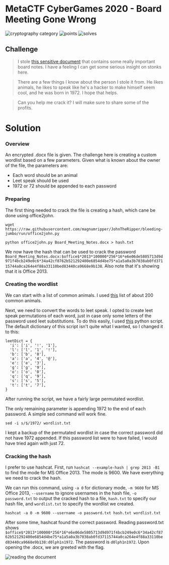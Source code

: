 # MetaCTF CyberGames 2020 - Board Meeting Gone Wrong

![cryptography category](https://img.shields.io/badge/category-crypto-lightgrey.svg) 
![points](https://img.shields.io/badge/points-325-lightgray.svg)
![solves](https://img.shields.io/badge/solves-66-lightgray.svg)

## Challenge

> I stole [this sensitive document](https://metaproblems.com/0ce0ee95d3572d0cb20f1c348b96e5ff/Board_Meeting_Notes.docx) that contains some really important board notes. I have a feeling I can get some serious insight on stonks here.

> There are a few things I know about the person I stole it from. He likes animals, he likes to speak like he's a hacker to make himself seem cool, and he was born in 1972. I hope that helps.

> Can you help me crack it? I will make sure to share some of the profits.

# Solution

### Overview

An encrypted .docx file is given. The challenge here is creating a custom wordlist based on a few parameters. Given what is known about the owner of the file, the parameters are:

* Each word should be an animal
* Leet speak should be used
* 1972 or 72 should be appended to each password

### Preparing

The first thing needed to crack the file is creating a hash, which cane be done using office2john.

`wget https://raw.githubusercontent.com/magnumripper/JohnTheRipper/bleeding-jumbo/run/office2john.py`

`python office2john.py Board_Meeting_Notes.docx > hash.txt`

We now have the hash that can be used to crack the password `Board_Meeting_Notes.docx:$office$*2013*100000*256*16*e6e06de5805713d9d971f4bcb249e0c6*34a42cf8762b521292400e6854d4be75*a1a5a0a3b7038ab0fd37115744a0ca264e4f88a33110bed83440ca9668e9b138`. Also note that it's showing that it is Office 2013.

### Creating the wordlist

We can start with a list of common animals. I used [this](https://gist.githubusercontent.com/mbauer14/eaaa001b7fb8073dd576/raw/84501d87e7ac3a134700862a6b22916c9cb16773/animals.txt) 
list of about 200 common animals. 

Next, we need to convert the words to leet speak. I opted to create leet speak permutations of each word, just in case only some letters of the password used leet substitutions.
To do this easily, I used [this](https://github.com/madglory/permute_wordlist) python script. The default dictionary of this script isn't quite what I wanted, so I changed it to this:
```
leetDict = {
  'i': ['i', '!', '1'],
  'l': ['l', '1', '!'],
  'b': ['b', '8'],
  'a': ['a', '4', '@'],
  'e': ['e', '3'],
  'g': ['g', '9'],
  'o': ['o', '0'],
  'q': ['q', '9'],
  's': ['s', '5'],
  't': ['t', '7'],
}
```
After running the script, we have a fairly large permutated wordlist. 

The only remaining parameter is appending 1972 to the end of each password. A simple sed command will work fine. 

`sed -i s/$/1972/ wordlist.txt`

I kept a backup of the permutated wordlist in case the correct password did not have 1972 appended. If this password list were to have failed, I would have tried again with just 72.

### Cracking the hash

I prefer to use hashcat. First, run `hashcat --example-hash | grep 2013 -B1` to find the mode for MS Office 2013. The mode is 9600. We have everything we need to crack the hash.

We can run this command, using `-a 0` for dictionary mode, `-m 9600` for MS Office 2013, `--username` to ignore usernames in the hash file, `-o password.txt` to output the cracked hash to a file, 
`hash.txt` to specify our hash file, and `wordlist.txt` to specify the wordlist we created.

`hashcat -a 0 -m 9600 --username -o password.txt hash.txt wordlist.txt`

After some time, hashcat found the correct password. Reading password.txt shows `$office$*2013*100000*256*16*e6e06de5805713d9d971f4bcb249e0c6*34a42cf8762b521292400e6854d4be75*a1a5a0a3b7038ab0fd37115744a0ca264e4f88a33110bed83440ca9668e9b138:d0lph1n1972`. 
The password is `d0lph1n1972`. Upon opening the .docx, we are greeted with the flag.

![reading the document](https://i.imgur.com/ejmHANp.png)
